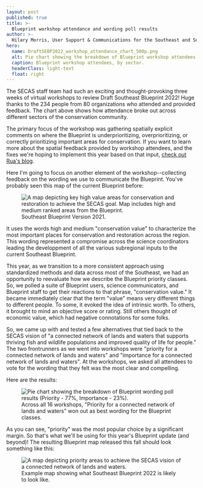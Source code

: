 ```yaml
---
layout: post
published: true
title: >-
  Blueprint workshop attendance and wording poll results
author: >-
  Hilary Morris, User Support & Communications for the Southeast and South Atlantic Blueprints
hero:
  name: DraftSEBP2022_workshop_attendance_chart_500p.png
  alt: Pie chart showing the breakdown of Blueprint workshop attendees by sector (Federal - 45%, State - 20%, Nonprofit - 14%, Partnership - 11%, Academic - 5%, Private - 3%, Local - 2%).
  caption: Blueprint workshop attendees, by sector.
  headerClass: light-text
  float: right
---
```

The SECAS staff team had such an exciting and thought-provoking three weeks of virtual workshops to review Draft Southeast Blueprint 2022! Huge thanks to the 234 people from 80 organizations who attended and provided feedback. The chart above shows how attendance broke out across different sectors of the conservation community.

The primary focus of the workshop was gathering spatially explicit comments on where the Blueprint is underprioritizing, overprioritizing, or correctly prioritizing important areas for conservation. If you want to learn more about the spatial feedback provided by workshop attendees, and the fixes we're hoping to implement this year based on that input, [check out Rua's blog](https://secassoutheast.org/2022/05/26/Results-from-draft-Blueprint-review-at-workshops-and-next-steps.html).<!--more-->

Here I'm going to focus on another element of the workshop--collecting feedback on the wording we use to communicate the Blueprint. You've probably seen this map of the current Blueprint before:

<figure>
  <img src="http://secassoutheast.org/images/SEBP2021_horizontal_web.png" alt="A map depicting key high value areas for conservation and restoration to achieve the SECAS goal. Map includes high and medium ranked areas from the Blueprint." />
  <figcaption>Southeast Blueprint Version 2021.</figcaption>
</figure>

It uses the words high and medium "conservation value" to characterize the most important places for conservation and restoration across the region. This wording represented a compromise across the science coordinators leading the developpment of all the various subregional inputs to the current Southeast Blueprint.

This year, as we transition to a more consistent approach using standardized methods and data across most of the Southeast, we had an opportunity to reevaluate how we describe the Blueprint priority classes. So, we polled a suite of Blueprint users, science communicators, and Blueprint staff to get their reactions to that phrase, "conservation value." It became immediately clear that the term "value" means very different things to different people. To some, it evoked the idea of intrinsic worth. To others, it brought to mind an objective score or rating. Still others thought of economic value, which had negative connotations for some folks.

So, we came up with and tested a few alternatives that tied back to the SECAS vision of "a connected network of lands and waters that supports thriving fish and wildlife populations and improved quality of life for people." The two frontrunners as we went into workshops were "priority for a connected network of lands and waters" and "importance for a connected network of lands and waters". At the workshops, we asked all attendees to vote for the wording that they felt was the most clear and compelling.

Here are the results:

<figure>
  <img src="http://secassoutheast.org/images/DraftSEBP2022_workshop_poll_chart_500p.png" alt="Pie chart showing the breakdown of Blueprint wording poll results (Priority - 77%, Importance - 23%)."/>
  <figcaption>Across all 16 workshops, "Priority for a connected network of lands and waters" won out as best wording for the Blueprint classes.</figcaption>
</figure>

As you can see, "priority" was the most popular choice by a significant margin. So that's what we'll be using for this year's Blueprint update (and beyond)! The resulting Blueprint map released this fall should look something like this:

<figure>
  <img src="http://secassoutheast.org/images/PriorityExampleMap.png" alt="A map depicting priority areas to achieve the SECAS vision of a connected network of lands and waters."/>
  <figcaption>Example map showing what Southeast Blueprint 2022 is likely to look like.</figcaption>
</figure>
